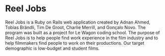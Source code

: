 # Reel Jobs

Reel Jobs is a Ruby on Rails web application created by Adnan Ahmed, Tobias Brändli, Tim De Groot, Charlie Merrill, and Gonçalo Novo. The program was built as a project for Le Wagon coding school. The purpose of Reel Jobs is to help people find work experience in the film industry and to help filmmakers find people to work on their productions. Our target demographic is low-budget and student films.

